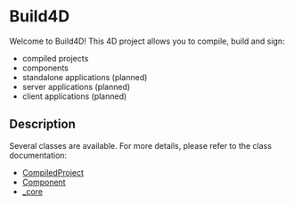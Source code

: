 # Build4D

Welcome to Build4D! This 4D project allows you to compile, build and sign:

* compiled projects
* components
* standalone applications (planned)
* server applications (planned)
* client applications (planned)


## Description

Several classes are available. For more details, please refer to the class documentation:

* [CompiledProject](./Build4D/Documentation/Classes/CompiledProject.md)
* [Component](./Build4D/Documentation/Classes/Component.md)
* [_core](./Build4D/Documentation/Classes/_core.md)
